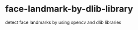 # face-landmark-by-dlib-library
detect face landmarks by using opencv and dlib libraries
<img><img>
